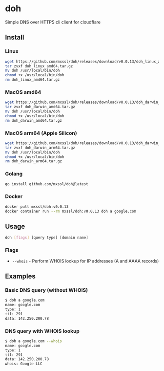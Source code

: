 # doh

Simple DNS over HTTPS cli client for cloudflare

## Install

### Linux

```bash
wget https://github.com/mxssl/doh/releases/download/v0.0.13/doh_linux_amd64.tar.gz
tar zvxf doh_linux_amd64.tar.gz
mv doh /usr/local/bin/doh
chmod +x /usr/local/bin/doh
rm doh_linux_amd64.tar.gz
```

### MacOS amd64

```bash
wget https://github.com/mxssl/doh/releases/download/v0.0.13/doh_darwin_amd64.tar.gz
tar zvxf doh_darwin_amd64.tar.gz
mv doh /usr/local/bin/doh
chmod +x /usr/local/bin/doh
rm doh_darwin_amd64.tar.gz
```

### MacOS arm64 (Apple Silicon)

```bash
wget https://github.com/mxssl/doh/releases/download/v0.0.13/doh_darwin_arm64.tar.gz
tar zvxf doh_darwin_arm64.tar.gz
mv doh /usr/local/bin/doh
chmod +x /usr/local/bin/doh
rm doh_darwin_arm64.tar.gz
```

### Golang

```bash
go install github.com/mxssl/doh@latest
```

### Docker

```bash
docker pull mxssl/doh:v0.0.13
docker container run --rm mxssl/doh:v0.0.13 doh a google.com
```

## Usage

```bash
doh [flags] [query type] [domain name]
```

### Flags

- `--whois` - Perform WHOIS lookup for IP addresses (A and AAAA records)

## Examples

### Basic DNS query (without WHOIS)

```bash
$ doh a google.com
name: google.com
type: 1
ttl: 291
data: 142.250.200.78
```

### DNS query with WHOIS lookup

```bash
$ doh a google.com --whois
name: google.com
type: 1
ttl: 291
data: 142.250.200.78
whois: Google LLC
```
